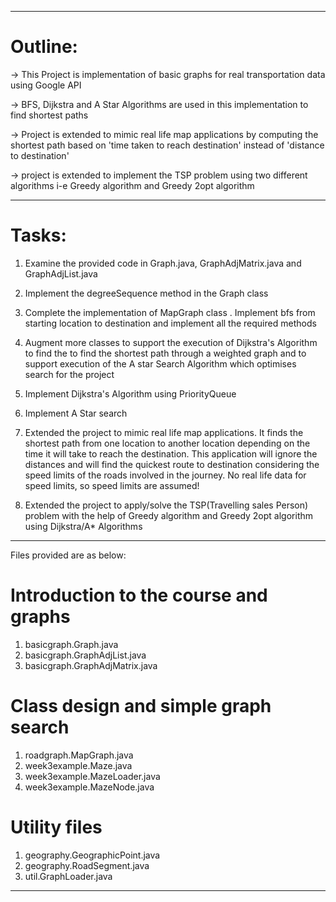 





-----------------------------------------------------------------------------

Outline:
==========
-> This Project is implementation of basic graphs for real transportation data
    using Google API

-> BFS, Dijkstra and A Star Algorithms are used in this implementation to find shortest paths

-> Project is extended to mimic real life map applications by computing the 
    shortest path based on 'time taken to reach destination' instead of 
    'distance to destination'

-> project is extended to implement the TSP problem using two different 
    algorithms i-e Greedy algorithm and Greedy 2opt algorithm

-----------------------------------------------------------------------------


Tasks:
=============
1. Examine the provided code in Graph.java, GraphAdjMatrix.java and GraphAdjList.java

2. Implement the degreeSequence method in the Graph class

3. Complete the implementation of MapGraph class
    . Implement bfs from starting location to destination and implement all 
      the required methods
      
4. Augment more classes to support the execution of Dijkstra's Algorithm to find the 
    to find the shortest path through a weighted graph and to support execution of the
    A star Search Algorithm which optimises search for the project
    
5. Implement Dijkstra's Algorithm using PriorityQueue

6. Implement A Star search

7. Extended the project to mimic real life map applications. It finds the shortest path 
    from one location to another location depending on the time it will take to reach the 
    destination. This application will ignore the distances and will find the quickest 
    route to destination considering the speed limits of the roads involved in the journey.
    No real life data for speed limits, so speed limits are assumed!

8. Extended the project to apply/solve the TSP(Travelling sales Person) problem with the help 
    of Greedy algorithm and Greedy 2opt algorithm using Dijkstra/A* Algorithms

----------------------------------------------------------------------------------


Files provided are as below:

Introduction to the course and graphs
==============================================
1. basicgraph.Graph.java
2. basicgraph.GraphAdjList.java
3. basicgraph.GraphAdjMatrix.java

Class design and simple graph search
==================================================
1. roadgraph.MapGraph.java
2. week3example.Maze.java
3. week3example.MazeLoader.java
4. week3example.MazeNode.java

Utility files
=============
1. geography.GeographicPoint.java
2. geography.RoadSegment.java
3. util.GraphLoader.java

--------------------------------------------------------------------------------

